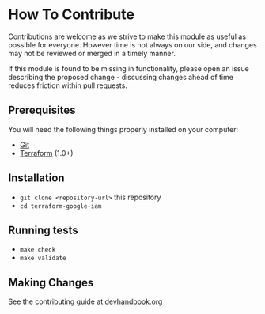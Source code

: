# How To Contribute

Contributions are welcome as we strive to make this module as useful as possible
for everyone. However time is not always on our side, and changes may not be
reviewed or merged in a timely manner.

If this module is found to be missing in functionality, please open an issue
describing the proposed change - discussing changes ahead of time reduces
friction within pull requests.

## Prerequisites

You will need the following things properly installed on your computer:

- [Git](https://git-scm.com/)
- [Terraform](https://www.terraform.io/) (1.0+)

## Installation

- `git clone <repository-url>` this repository
- `cd terraform-google-iam`

## Running tests

- `make check`
- `make validate`

## Making Changes

See the contributing guide at
[devhandbook.org](https://devhandbook.org/contributing)
